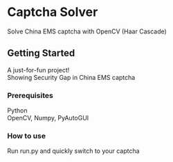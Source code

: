 # Captcha Solver

Solve China EMS captcha with OpenCV (Haar Cascade)  

## Getting Started

A just-for-fun project!  
Showing Security Gap in China EMS captcha  

### Prerequisites

Python  
OpenCV, Numpy, PyAutoGUI  

### How to use

Run run.py and quickly switch to your captcha
